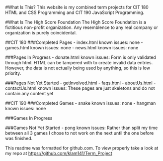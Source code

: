 #What Is This?
This website is my combined term projects for CIT 180 HTML and CSS Programming and CIT 190 JavaScript Programming.

#What Is The High Score Foundation
The High Score Foundation is a fictitious non-profit organization. Any resemblence to any real company or organization is purely coincidental.


##CIT 180
###Completed Pages
	- index.html
		known issues: none
	- games.html
		known issues: none
	- news.html
		known issues: none
	
###Pages In Progress
	- donate.html
		known issues: Form is only validated through html. HTML can be tampered with to create invalid data entries. However, the data is not actually being used by anything, so this is low priority.
	
###Pages Not Yet Started
	- getInvolved.html
	- faqs.html
	- aboutUs.html
	- contactUs.html
		known issues: These pages are just skeletons and do not contain any content yet
	

##CIT 190
###Completed Games
	- snake
		known issues: none
	- hangman
		known issues: none

###Games In Progress

###Games Not Yet Started
	- pong
		known issues: Rather than split my time between all 3 games I chose to not work on the next until the one before was finished.
	
	
This readme was formatted for github.com.
To view properly take a look at my repo at https://github.com/klam141/Term_Project
	